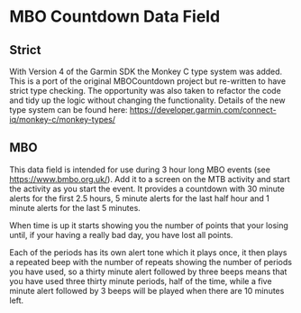 # MBO Countdown Data Field

## Strict

With Version 4 of the Garmin SDK the Monkey C type system was added. This is a port of the original
MBOCountdown project but re-written to have strict type checking. The opportunity was also taken to
refactor the code and tidy up the logic without changing the functionality.  Details of the new type
system can be found here: <https://developer.garmin.com/connect-iq/monkey-c/monkey-types/>

## MBO

This data field is intended for use during 3 hour long MBO events (see <https://www.bmbo.org.uk/>).
Add it to a screen on the MTB activity and start the activity as you start the event.
It provides a countdown with 30 minute alerts for the first 2.5 hours,
5 minute alerts for the last half hour and 1 minute alerts for the last 5 minutes.

When time is up it starts showing you the number of points that your losing until,
if your having a really bad day, you have lost all points.

Each of the periods has its own alert tone which it plays once, it then plays a
repeated beep with the number of repeats showing the number of periods you have used,
so a thirty minute alert followed by three beeps means that you have used three
thirty minute periods, half of the time, while a five minute alert followed by
3 beeps will be played when there are 10 minutes left.
